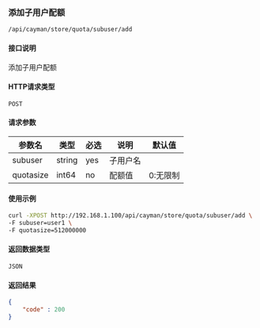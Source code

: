 ### 添加子用户配额
`/api/cayman/store/quota/subuser/add`

#### 接口说明
添加子用户配额 

#### HTTP请求类型
`POST`

#### 请求参数
|参数名|类型|必选|说明|默认值|
|--|--|--|--|--|
|subuser|string|yes|子用户名||
|quotasize|int64|no|配额值|0:无限制|

#### 使用示例
```sh
curl -XPOST http://192.168.1.100/api/cayman/store/quota/subuser/add \
-F subuser=user1 \
-F quotasize=512000000
```

#### 返回数据类型
`JSON`

#### 返回结果
```json
{
    "code" : 200
}
```